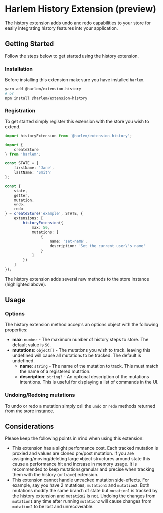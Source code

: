 # Harlem History Extension (preview)

The history extension adds undo and redo capabilities to your store for easily integrating history features into your application. 

## Getting Started

Follow the steps below to get started using the history extension.

### Installation

Before installing this extension make sure you have installed `harlem`.

```bash
yarn add @harlem/extension-history
# or
npm install @harlem/extension-history
```

### Registration

To get started simply register this extension with the store you wish to extend.

```typescript
import historyExtension from '@harlem/extension-history';

import {
    createStore
} from 'harlem';

const STATE = {
    firstName: 'Jane',
    lastName: 'Smith'
};

const {
    state,
    getter,
    mutation,
    undo,
    redo
} = createStore('example', STATE, {
    extensions: [
        historyExtension({
            max: 50,
            mutations: [
                {
                    name: 'set-name',
                    description: 'Set the current user\'s name'
                }
            ]
        })
    ]
});
```

The history extension adds several new methods to the store instance (highlighted above).


## Usage

### Options
The history extension method accepts an options object with the following properties:

- **max**: `number` - The maximum number of history steps to store. The default value is `50`.
- **mutations**: `object[]` - The mutations you wish to track. leaving this undefined will cause all mutations to be tracked. The default is undefined.
    - **name**: `string` - The name of the mutation to track. This must match the name of a registered mutation.
    - **description**: `string?` - An optional description of the mutations intentions. This is useful for displaying a list of commands in the UI.

### Undoing/Redoing mutations
To undo or redo a mutation simply call the `undo` or `redo` methods returned from the store instance.

## Considerations
Please keep the following points in mind when using this extension:

- This extension has a slight performance cost. Each tracked mutation is proxied and values are cloned pre/post mutation. If you are assigning/moving/deleting large object structures around state this cause a performance hit and increase in memory usage. It is recommended to keep mutations granular and precise when tracking them with the history (or trace) extension.
- This extension cannot handle untracked mutation side-effects. For example, say you have 2 mutations, `mutation1` and `mutation2`. Both mutations modify the same branch of state but `mutation1` is tracked by the history extension and `mutation2` is not. Undoing the changes from `mutation1` any time after running `mutation2` will cause changes from `mutation2` to be lost and unrecoverable.